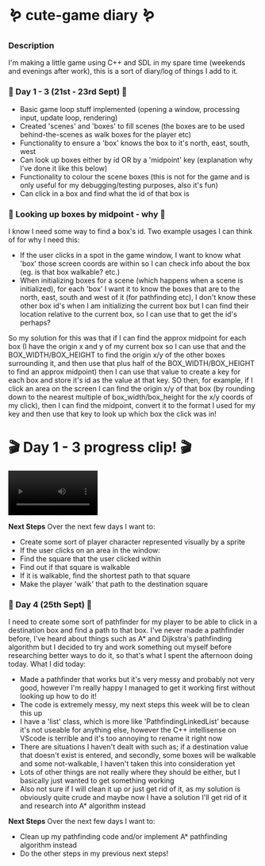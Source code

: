 # :worm: cute-game diary :worm:
### Description
I'm making a little game using C++ and SDL in my spare time (weekends and evenings after work), this is a sort of diary/log of things I add to it.


### :hedgehog: Day 1 - 3 (21st - 23rd Sept) :hedgehog:
* Basic game loop stuff implemented (opening a window, processing input, update loop, rendering)
* Created 'scenes' and 'boxes' to fill scenes (the boxes are to be used behind-the-scenes as walk boxes for the player etc)
* Functionality to ensure a 'box' knows the box to it's north, east, south, west
* Can look up boxes either by id OR by a 'midpoint' key (explanation why I've done it like this below)
* Functionality to colour the scene boxes (this is not for the game and is only useful for my debugging/testing purposes, also it's fun)
* Can click in a box and find what the id of that box is

### :hedgehog: Looking up boxes by midpoint - why :hedgehog:

I know I need some way to find a box's id. 
Two example usages I can think of for why I need this: 
* If the user clicks in a spot in the game window, I want to know what 'box' those screen coords are within so I can check info about the box (eg. is that box walkable? etc.)
* When initializing boxes for a scene (which happens when a scene is initialized), for each 'box' I want it to know the boxes that are to the north, east, south and west of it (for pathfinding etc), I don't know these other box id's when I am initializing the current box but I can find their location relative to the current box, so I can use that to get the id's perhaps?

So my solution for this was that if I can find the approx midpoint for each box (I have the origin x and y of my current box so I can use that and the BOX_WIDTH/BOX_HEIGHT to find the origin x/y of the other boxes surrounding it, and then use that plus half of the BOX_WIDTH/BOX_HEIGHT to find an approx midpoint) then I can use that value to create a key for each box and store it's id as the value at that key. SO then, for example, if I click an area on the screen I can find the origin x/y of that box (by rounding down to the nearest multiple of box_width/box_height for the x/y coords of my click), then I can find the midpoint, convert it to the format I used for my key and then use that key to look up which box the click was in!

# :clapper: Day 1 - 3 progress clip! :clapper:

<video src="https://youtu.be/6FJIjccYABc" width=180></video>

**Next Steps**
Over the next few days I want to:
* Create some sort of player character represented visually by a sprite
* If the user clicks on an area in the window:
* Find the square that the user clicked within
* Find out if that square is walkable
* If it is walkable, find the shortest path to that square
* Make the player 'walk' that path to the destination square

### :hedgehog: Day 4 (25th Sept) :hedgehog:
I need to create some sort of pathfinder for my player to be able to click in a destination box and find a path to that box.
I've never made a pathfinder before, I've heard about things such as A* and Dijkstra's pathfinding algorithm but I decided to try and work something out myself before researching better ways to do it, so that's what I spent the afternoon doing today. 
What I did today:
* Made a pathfinder that works but it's very messy and probably not very good, however I'm really happy I managed to get it working first without looking up how to do it!
* The code is extremely messy, my next steps this week will be to clean this up
* I have a 'list' class, which is more like 'PathfindingLinkedList' because it's not useable for anything else, however the C++ intellisense on VScode is terrible and it's too annoying to rename it right now
* There are situations I haven't dealt with such as; if a destination value that doesn't exist is entered, and secondly, some boxes will be walkable and some not-walkable, I haven't taken this into consideration yet
* Lots of other things are not really where they should be either, but I basically just wanted to get something working
* Also not sure if I will clean it up or just get rid of it, as my solution is obviously quite crude and maybe now I have a solution I'll get rid of it and research into A* algorithm instead 

**Next Steps**
Over the next few days I want to:
* Clean up my pathfinding code and/or implement A* pathfinding algorithm instead
* Do the other steps in my previous next steps! 